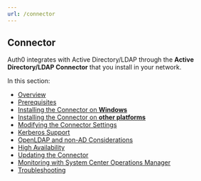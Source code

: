 ```yaml
---
url: /connector
---
```


## Connector

Auth0 integrates with Active Directory/LDAP through the __Active Directory/LDAP Connector__ that you install in your network.

In this section:

-  [Overview](/connector/overview)
-  [Prerequisites](/connector/prerequisites)
-  [Installing the Connector on **Windows**](/connector/install)
-  [Installing the Connector on **other platforms**](/connector/install-other-platforms)
-  [Modifying the Connector Settings](/connector/modify)
-  [Kerberos Support](/connector/kerberos)
-  [OpenLDAP and non-AD Considerations](/connector/considerations-non-ad)
-  [High Availability](/connector/high-availability)
-  [Updating the Connector](/connector/update)
-  [Monitoring with System Center Operations Manager](/connector/scom-monitoring)
-  [Troubleshooting](/connector/troubleshooting)
